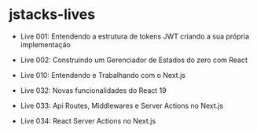 # jstacks-lives

- Live 001: Entendendo a estrutura de tokens JWT criando a sua própria implementação

- Live 002: Construindo um Gerenciador de Estados do zero com React

- Live 010: Entendendo e Trabalhando com o Next.js

- Live 032: Novas funcionalidades do React 19

- Live 033: Api Routes, Middlewares e Server Actions no Next.js

- Live 034: React Server Actions no Next.js
